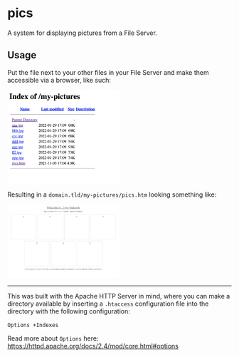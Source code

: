 # pics

A system for displaying pictures from a File Server.

## Usage

Put the file next to your other files in your File Server and make them accessible via a browser, like such:

<img src="./docs/example-screenshot.png" width="50%" alt="Example screenshot of a directory listing in a web browser"/>

Resulting in a `domain.tld/my-pictures/pics.htm` looking something like:

<img src="./docs/pics-screenshot.png" width="50%" alt="A rendering of what pics.htm will show in a web browser"/>

---

This was built with the Apache HTTP Server in mind, where you can make a directory available by inserting a `.htaccess`
configuration file into the directory with the following configuration:

```htaccess
Options +Indexes
```

Read more about `Options` here: https://httpd.apache.org/docs/2.4/mod/core.html#options 
